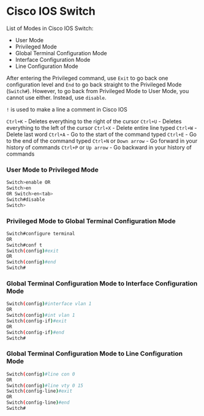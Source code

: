 # Cisco IOS Switch

List of Modes in Cisco IOS Switch:
- User Mode
- Privileged Mode
- Global Terminal Configuration Mode
- Interface Configuration Mode
- Line Configuration Mode

After entering the Privileged command, use `Exit` to go back one configuration level and `End` to go back straight to the Privileged Mode (`Switch#`). However, to go back from Privileged Mode to User Mode, you cannot use either. Instead, use `disable`.

`!` is used to make a line a comment in Cisco IOS

`Ctrl+K` - Deletes everything to the right of the cursor
`Ctrl+U` - Deletes everything to the left of the cursor
`Ctrl+X` - Delete entire line typed
`Ctrl+W` - Delete last word
`Ctrl+A` - Go to the start of the command typed
`Ctrl+E` - Go to the end of the command typed
`Ctrl+N` or `Down arrow` - Go forward in your history of commands
`Ctrl+P` or `Up arrow` - Go backward in your history of commands

### User Mode to Privileged Mode

```bash
Switch>enable OR 
Switch>en 
OR Switch>en<tab>
Switch#disable
Switch>
```

### Privileged Mode to Global Terminal Configuration Mode

```bash
Switch#configure terminal
OR
Switch#conf t
Switch(config)#exit
OR
Switch(config)#end
Switch#
```

### Global Terminal Configuration Mode to Interface Configuration Mode 

```bash
Switch(config)#interface vlan 1 
OR 
Switch(config)#int vlan 1
Switch(config-if)#exit
OR
Switch(config-if)#end
Switch#
```

### Global Terminal Configuration Mode to Line Configuration Mode

```bash
Switch(config)#line con 0 
OR 
Switch(config)#line vty 0 15
Switch(config-line)#exit
OR
Switch(config-line)#end
Switch#
```



